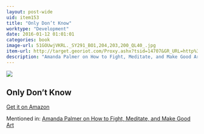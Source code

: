 ```yaml
---
layout: post-wide
uid: item153
title: "Only Don’t Know"
worktype: "Development"
date: 2016-01-12 01:01:01
categories: book
image-url: 51GOUwjVKRL._SY291_BO1,204,203,200_QL40_.jpg
item-url: http://target.georiot.com/Proxy.ashx?tsid=14707&GR_URL=http%3A%2F%2Fwww.amazon.com%2FOnly-Dont-Know-Selected-Teaching%2Fdp%2F1570624321%2F
description: "Amanda Palmer on How to Fight, Meditate, and Make Good Art"
---
```

<a href="http://target.georiot.com/Proxy.ashx?tsid=14707&GR_URL=http%3A%2F%2Fwww.amazon.com%2FOnly-Dont-Know-Selected-Teaching%2Fdp%2F1570624321%2F" target="blank"><img src="../../../../img/thumbs/51GOUwjVKRL._SY291_BO1,204,203,200_QL40_.jpg" class="prod-img"></a>
<h2>Only Don’t Know</h2>
<p><a href="http://target.georiot.com/Proxy.ashx?tsid=14707&GR_URL=http%3A%2F%2Fwww.amazon.com%2FOnly-Dont-Know-Selected-Teaching%2Fdp%2F1570624321%2F" target="blank">Get it on Amazon</a><p>
<p>Mentioned in: <a href="http://fourhourworkweek.com/2015/03/30/amanda-palmer/" target="blank">Amanda Palmer on How to Fight, Meditate, and Make Good Art</a></p>
